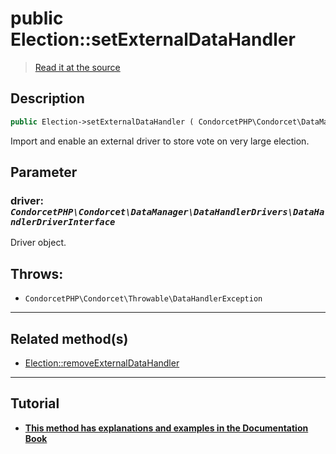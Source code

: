 # public Election::setExternalDataHandler

> [Read it at the source](https://github.com/julien-boudry/Condorcet/blob/master/src/Election.php#L450)

## Description    

```php
public Election->setExternalDataHandler ( CondorcetPHP\Condorcet\DataManager\DataHandlerDrivers\DataHandlerDriverInterface $driver ): static
```

Import and enable an external driver to store vote on very large election.

## Parameter

### **driver:** *`CondorcetPHP\Condorcet\DataManager\DataHandlerDrivers\DataHandlerDriverInterface`*   
Driver object.    


## Throws:   

* ```CondorcetPHP\Condorcet\Throwable\DataHandlerException``` 

---------------------------------------

## Related method(s)      

* [Election::removeExternalDataHandler](/Docs/api-reference/Election%20Class/Election--removeExternalDataHandler.md)    

---------------------------------------

## Tutorial

* **[This method has explanations and examples in the Documentation Book](https://docs.condorcet.io/3.AsPhpLibrary/7.GoFurther/GetStarteToHandleMillionsOfVotes)**    
